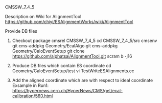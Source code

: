 CMSSW_7_4_5

Description on Wiki for AlignmentTool
https://github.com/chiyi/ESAlignmentWorks/wiki/AlignmentTool

Provide DB files
1) Checkout package
cmsrel CMSSW_7_4_5
cd CMSSW_7_4_5/src
cmsenv
git cms-addpkg Geometry/EcalAlgo
git cms-addpkg Geometry/CaloEventSetup
git clone https://github.com/alphatsai/AlignmentTool.git
scram b -j16
2) Produce DB files which contain ES coordinate
cd Geometry/CaloEventSetup/test
vi TestWriteESAlignments.cc
 
3) Add the aligned coordinate which are with respect to ideal coordinate
Exsample in Run1: https://hypernews.cern.ch/HyperNews/CMS/get/ecal-calibration/560.html
 
